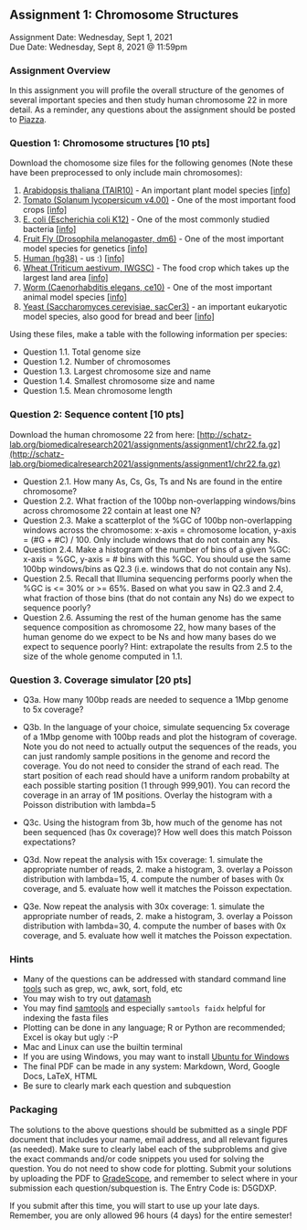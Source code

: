 ## Assignment 1: Chromosome Structures
Assignment Date: Wednesday, Sept 1, 2021 <br>
Due Date: Wednesday, Sept 8, 2021 @ 11:59pm <br>

### Assignment Overview

In this assignment you will profile the overall structure of the genomes of several important species and then study human chromosome 22 in more detail.
As a reminder, any questions about the assignment should be posted to [Piazza](http:s//piazza.com/jhu/fall2021/en601452).

### Question 1: Chromosome structures [10 pts]

Download the chomosome size files for the following genomes (Note these have been preprocessed to only include main chromosomes):

1. [Arabidopsis thaliana (TAIR10)](http://schatz-lab.org/appliedgenomics2020/assignments/assignment1/TAIR10.chrom.sizes) - An important plant model species [[info]](https://en.wikipedia.org/wiki/Arabidopsis_thaliana)
2. [Tomato (Solanum lycopersicum v4.00)](http://schatz-lab.org/appliedgenomics2020/assignments/assignment1/tomato.chrom.sizes) - One of the most important food crops [[info]](https://en.wikipedia.org/wiki/Tomato)
3. [E. coli (Escherichia coli K12)](http://schatz-lab.org/appliedgenomics2020/assignments/assignment1/ecoli.chrom.sizes) - One of the most commonly studied bacteria [[info]](https://en.wikipedia.org/wiki/Escherichia_coli)
4. [Fruit Fly (Drosophila melanogaster, dm6)](http://schatz-lab.org/appliedgenomics2020/assignments/assignment1/dm6.chrom.sizes) - One of the most important model species for genetics [[info]](https://en.wikipedia.org/wiki/Drosophila_melanogaster)
5. [Human (hg38)](http://schatz-lab.org/appliedgenomics2020/assignments/assignment1/hg38.chrom.sizes) - us :) [[info]](https://en.wikipedia.org/wiki/Homo_sapiens)
6. [Wheat (Triticum aestivum, IWGSC)](http://schatz-lab.org/appliedgenomics2020/assignments/assignment1/wheat.chrom.sizes) - The food crop which takes up the largest land area [[info]](https://en.wikipedia.org/wiki/Wheat)
7. [Worm (Caenorhabditis elegans, ce10)](http://schatz-lab.org/appliedgenomics2020/assignments/assignment1/ce10.chrom.sizes) - One of the most important animal model species [[info]](https://en.wikipedia.org/wiki/Caenorhabditis_elegans)
8. [Yeast (Saccharomyces cerevisiae, sacCer3)](http://schatz-lab.org/appliedgenomics2020/assignments/assignment1/yeast.chrom.sizes) - an important eukaryotic model species, also good for bread and beer [[info]](https://en.wikipedia.org/wiki/Saccharomyces_cerevisiae)

Using these files, make a table with the following information per species:

- Question 1.1. Total genome size
- Question 1.2. Number of chromosomes
- Question 1.3. Largest chromosome size and name
- Question 1.4. Smallest chromosome size and name
- Question 1.5. Mean chromosome length


### Question 2: Sequence content [10 pts]

Download the human chromosome 22 from here: [http://schatz-lab.org/biomedicalresearch2021/assignments/assignment1/chr22.fa.gz](http://schatz-lab.org/biomedicalresearch2021/assignments/assignment1/chr22.fa.gz)

- Question 2.1. How many As, Cs, Gs, Ts and Ns are found in the entire chromosome?
- Question 2.2. What fraction of the 100bp non-overlapping windows/bins across chromosome 22 contain at least one N?
- Question 2.3. Make a scatterplot of the %GC of 100bp non-overlapping windows across the chromosome: x-axis = chromosome location, y-axis = (#G + #C) / 100. Only include windows that do not contain any Ns.
- Question 2.4. Make a histogram of the number of bins of a given %GC: x-axis = %GC, y-axis = # bins with this %GC. You should use the same 100bp windows/bins as Q2.3 (i.e. windows that do not contain any Ns). 
- Question 2.5. Recall that Illumina sequencing performs poorly when the %GC is <= 30% or >= 65%. Based on what you saw in Q2.3 and 2.4, what fraction of those bins (that do not contain any Ns) do we expect to sequence poorly?
- Question 2.6. Assuming the rest of the human genome has the same sequence composition as chromosome 22, how many bases of the human genome do we expect to be Ns and how many bases do we expect to sequence poorly? Hint: extrapolate the results from 2.5 to the size of the whole genome computed in 1.1.

### Question 3. Coverage simulator [20 pts]

- Q3a. How many 100bp reads are needed to sequence a 1Mbp genome to 5x coverage?

- Q3b. In the language of your choice, simulate sequencing 5x coverage of a 1Mbp genome with 100bp reads and plot the histogram of coverage. Note you do not need to actually output the sequences of the reads, you can just randomly sample positions in the genome and record the coverage. You do not need to consider the strand of each read. The start position of each read should have a uniform random probabilty at each possible starting position (1 through 999,901). You can record the coverage in an array of 1M positions. Overlay the histogram with a Poisson distribution with lambda=5

- Q3c. Using the histogram from 3b, how much of the genome has not been sequenced (has 0x coverage)? How well does this match Poisson expectations?

- Q3d. Now repeat the analysis with 15x coverage: 1. simulate the appropriate number of reads, 2. make a histogram, 3. overlay a Poisson distribution with lambda=15, 4. compute the number of bases with 0x coverage, and 5. evaluate how well it matches the Poisson expectation.

- Q3e. Now repeat the analysis with 30x coverage: 1. simulate the appropriate number of reads, 2. make a histogram, 3. overlay a Poisson distribution with lambda=30, 4. compute the number of bases with 0x coverage, and 5. evaluate how well it matches the Poisson expectation.



### Hints

- Many of the questions can be addressed with standard command line [tools](http://lh3lh3.users.sourceforge.net/biounix.shtml) such as grep, wc, awk, sort, fold, etc
- You may wish to try out [datamash](https://www.gnu.org/software/datamash/)
- You may find [samtools](http://www.htslib.org/) and especially `samtools faidx` helpful for indexing the fasta files
- Plotting can be done in any language; R or Python are recommended; Excel is okay but ugly :-P
- Mac and Linux can use the builtin terminal
- If you are using Windows, you may want to install [Ubuntu for Windows](https://tutorials.ubuntu.com/tutorial/tutorial-ubuntu-on-windows#0)
- The final PDF can be made in any system: Markdown, Word, Google Docs, LaTeX, HTML
- Be sure to clearly mark each question and subquestion

### Packaging

The solutions to the above questions should be submitted as a single PDF document that includes your name, email address, and 
all relevant figures (as needed). Make sure to clearly label each of the subproblems and give the exact commands and/or code snippets you used for 
solving the question. You do not need to show code for plotting. Submit your solutions by uploading the PDF to [GradeScope](https://www.gradescope.com/courses/301857), and remember to select where in your submission each question/subquestion is. The Entry Code is: D5GDXP. 

If you submit after this time, you will start to use up your late days. Remember, you are only allowed 96 hours (4 days) for the entire semester!

